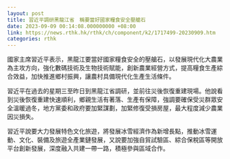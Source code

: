 ```yaml
---
layout: post
title: 習近平調研黑龍江省　稱要當好國家糧食安全壓艙石
date: 2023-09-09 00:14:08.000000000 +08:00
link: https://news.rthk.hk/rthk/ch/component/k2/1717499-20230909.htm
categories: rthk
---
```


國家主席習近平表示，黑龍江要當好國家糧食安全的壓艙石，以發展現代化大農業為主攻方向，強化數碼技術及生物技術賦能，創新農業經營方式，提高糧食生產綜合效益，加快推進鄉村振興，讓農村具備現代化生產生活條件。

習近平在過去的星期三至昨日到黑龍江省調研，並前往災後恢復重建現場。他說看到災後恢復重建快速順利，鄉親生活有著落、生產有保障，強調要確保受災群眾安全溫暖過冬，地方黨委和政府要加緊謀劃，加緊修復受損房屋，最大程度減少農業因災損失。

習近平說要大力發展特色文化旅遊，將發展冰雪經濟作為新增長點，推動冰雪運動、文化、裝備及旅遊全產業鏈發展，又說要加強自貿試驗區、綜合保稅區等開放平台創新發展，深度融入共建一帶一路，積極參與區域合作。
